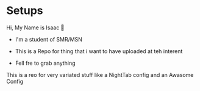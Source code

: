 # Setups
Hi, My Name is Isaac  👋

- I'm a student of SMR/MSN

- This is a Repo for thing that i want to have uploaded at teh interent

- Fell fre to grab anything

This is a reo for very variated stuff like a NightTab config and an Awasome Config
